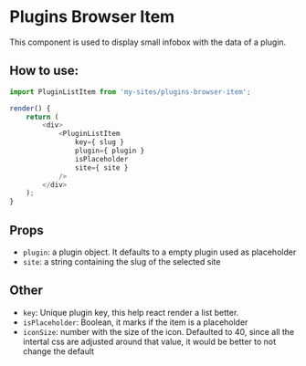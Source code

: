 # Plugins Browser Item

This component is used to display small infobox with the data of a plugin.

## How to use:

```js
import PluginListItem from 'my-sites/plugins-browser-item';

render() {
	return (
		<div>
			<PluginListItem
				key={ slug }
				plugin={ plugin }
				isPlaceholder
				site={ site }
			/>
		</div>
	);
}
```

## Props

- `plugin`: a plugin object. It defaults to a empty plugin used as placeholder
- `site`: a string containing the slug of the selected site

## Other

- `key`: Unique plugin key, this help react render a list better.
- `isPlaceholder`: Boolean, it marks if the item is a placeholder
- `iconSize`: number with the size of the icon. Defaulted to 40, since all the intertal css are adjusted around that value, it would be better to not change the default
